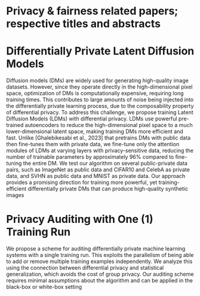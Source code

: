 
# Privacy & fairness related papers; respective titles and abstracts




# Differentially Private Latent Diffusion Models

Diffusion models (DMs) are widely used for generating high-quality image datasets.
However, since they operate directly in the high-dimensional pixel space, optimization of DMs is computationally expensive, requiring long training times. This
contributes to large amounts of noise being injected into the differentially private
learning process, due to the composability property of differential privacy. To
address this challenge, we propose training Latent Diffusion Models (LDMs) with
differential privacy. LDMs use powerful pre-trained autoencoders to reduce the
high-dimensional pixel space to a much lower-dimensional latent space, making
training DMs more efficient and fast. Unlike [Ghalebikesabi et al., 2023] that pretrains DMs with public data then fine-tunes them with private data, we fine-tune
only the attention modules of LDMs at varying layers with privacy-sensitive data,
reducing the number of trainable parameters by approximately 96% compared to
fine-tuning the entire DM. We test our algorithm on several public-private data
pairs, such as ImageNet as public data and CIFAR10 and CelebA as private data,
and SVHN as public data and MNIST as private data. Our approach provides a
promising direction for training more powerful, yet training-efficient differentially
private DMs that can produce high-quality synthetic images


# Privacy Auditing with One (1) Training Run

We propose a scheme for auditing differentially private machine learning systems
with a single training run. This exploits the parallelism of being able to add or remove
multiple training examples independently. We analyze this using the connection between differential privacy and statistical generalization, which avoids the cost of group
privacy. Our auditing scheme requires minimal assumptions about the algorithm and
can be applied in the black-box or white-box setting


